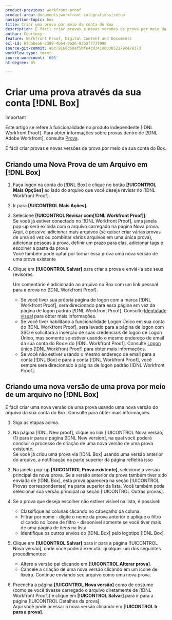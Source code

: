```yaml
---
product-previous: workfront-proof
product-area: documents;workfront-integrations;setup
navigation-topic: box
title: Criar uma prova por meio da conta do Box
description: É fácil criar provas e novas versões de prova por meio da sua conta do Box.
author: Courtney
feature: Workfront Proof, Digital Content and Documents
exl-id: 6fdabea6-c380-4b64-9b26-93b3f773f996
source-git-commit: a6c79166c50af5bfe4c0341d003052179ce78373
workflow-type: tm+mt
source-wordcount: '605'
ht-degree: 0%

---
```


# Criar uma prova através da sua conta [!DNL Box]

>[!IMPORTANT]
>
>Este artigo se refere à funcionalidade no produto independente [!DNL Workfront Proof]. Para obter informações sobre provas dentro de [!DNL Adobe Workfront], consulte [Prova](../../../review-and-approve-work/proofing/proofing.md).

É fácil criar provas e novas versões de prova por meio da sua conta do Box.

## Criando uma Nova Prova de um Arquivo em [!DNL Box]

1. Faça logon na conta do [!DNL Box] e clique no botão **[!UICONTROL Mais Opções]** ao lado do arquivo que você deseja revisar no [!DNL Workfront Proof].
1. Ir para **[!UICONTROL Mais Ações]**.
1. Selecione **[!UICONTROL Revisar com[!DNL Workfront Proof]]**.\
   Se você já estiver conectado no [!DNL Workfront Proof], uma janela pop-up será exibida com o arquivo carregado na página Nova prova.\
   Aqui, é possível adicionar mais arquivos (se quiser criar várias provas de uma só vez ou combinar vários arquivos em uma única prova), adicionar pessoas à prova, definir um prazo para elas, adicionar tags e escolher a pasta da prova\
   Você também pode optar por tornar essa prova uma nova versão de uma prova existente

1. Clique em **[!UICONTROL Salvar]** para criar a prova e enviá-la aos seus revisores.

   Um comentário é adicionado ao arquivo no Box com um link pessoal para a prova no [!DNL Workfront Proof].

   * Se você tiver sua própria página de logon com a marca [!DNL Workfront Proof], será direcionado para essa página em vez da página de logon padrão [!DNL Workfront Proof]. Consulte [Identidade visual](https://support.workfront.com/hc/en-us/sections/115000921208-Branding) para obter mais informações.
   * Se você tiver habilitado a funcionalidade Logon Único em sua conta do [!DNL Workfront Proof], será levado para a página de logon com SSO e solicitará a inserção de suas credenciais de logon de Logon Único, mas somente se estiver usando o mesmo endereço de email da sua conta do Box e do [!DNL Workfront Proof]. Consulte [Logon único [!DNL Workfront Proof]](../../../workfront-proof/wp-acct-admin/managing-security/single-sign-on-overview.md) para obter mais informações.
   * Se você não estiver usando o mesmo endereço de email para a conta [!DNL Box] e para a conta [!DNL Workfront Proof], você sempre será direcionado à página de logon padrão [!DNL Workfront Proof].

## Criando uma nova versão de uma prova por meio de um arquivo no [!DNL Box]

É fácil criar uma nova versão de uma prova usando uma nova versão do arquivo da sua conta do Box. Consulte para obter mais informações.

1. Siga as etapas acima.
1. Na página [!DNL New proof], clique no link [!UICONTROL Nova versão] (1) para ir para a página [!DNL New version], na qual você poderá concluir o processo de criação de uma nova versão de uma prova existente.\
   Se você já criou uma prova via [!DNL Box] usando uma versão anterior do arquivo, a notificação na parte superior da página refletirá isso
1. Na janela pop-up **[!UICONTROL Prova existente]**, selecione a versão principal da nova prova. Se a versão anterior da prova também tiver sido enviada de [!DNL Box], esta prova aparecerá na seção [!UICONTROL Provas correspondentes] na parte superior da lista. Você também pode selecionar sua versão principal na seção [!UICONTROL Outras provas].
1. Se a prova que deseja escolher não estiver visível na lista, é possível:

   * Classifique as colunas clicando no cabeçalho da coluna.
   * Filtrar por nome - digite o nome da prova anterior e aplique o filtro clicando no ícone de filtro - disponível somente se você tiver mais de uma página de itens na lista.
   * Identifique os outros envios do [!DNL Box] pelo logotipo [!DNL Box].

1. Clique em **[!UICONTROL Salvar]** para ir para a página [!UICONTROL Nova versão], onde você poderá executar qualquer um dos seguintes procedimentos:

   * Altere a versão pai clicando em **[!UICONTROL Alterar prova]**.
   * Cancele a criação de uma nova versão clicando em um ícone de lixeira. Continue enviando seu arquivo como uma nova prova.

1. Preencha a página **[!UICONTROL Nova versão]** como de costume (como se você tivesse carregado o arquivo diretamente de [!DNL Workfront Proof]) e clique em **[!UICONTROL Salvar]** para ir para a página [!UICONTROL Detalhes da prova].\
   Aqui você pode acessar a nova versão clicando em **[!UICONTROL Ir para a prova]**.
